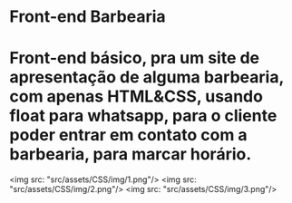 # Front-end Barbearia
<h1> Front-end básico, pra um site de apresentação de alguma barbearia, com apenas HTML&CSS, usando float para whatsapp, para o cliente poder entrar em contato com a barbearia, para marcar horário.</h1>

<img src: "src/assets/CSS/img/1.png"/>
<img src: "src/assets/CSS/img/2.png"/>
<img src: "src/assets/CSS/img/3.png"/>

